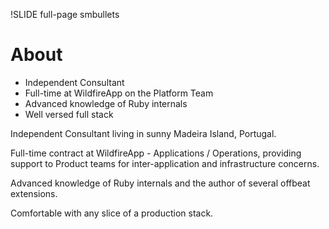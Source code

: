 !SLIDE full-page smbullets

# About #

* Independent Consultant
* Full-time at WildfireApp on the Platform Team
* Advanced knowledge of Ruby internals
* Well versed full stack

<p class="notes">
Independent Consultant living in sunny Madeira Island, Portugal.

Full-time contract at WildfireApp - Applications / Operations, providing support to Product teams for inter-application and infrastructure concerns.

Advanced knowledge of Ruby internals and the author of several offbeat extensions.

Comfortable with any slice of a production stack.
</p>